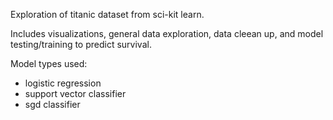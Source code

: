 Exploration of titanic dataset from sci-kit learn.

Includes visualizations, general data exploration, data cleean up, and model testing/training to predict survival.

Model types used:
- logistic regression
- support vector classifier
- sgd classifier
